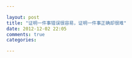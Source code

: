 ```yaml
---

layout: post
title: "证明一件事错误很容易，证明一件事正确却很难"
date: 2012-12-02 22:05
comments: true
categories: 

---
```

